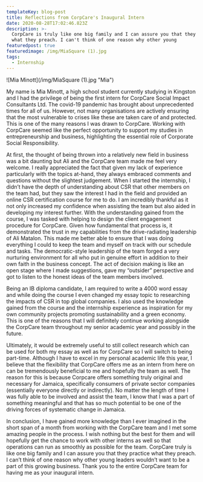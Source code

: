 ```yaml
---
templateKey: blog-post
title: Reflections from CorpCare's Inaugural Intern
date: 2020-08-28T17:02:46.823Z
description: >-
  CorpCare is truly like one big family and I can assure you that they practice
  what they preach. I can't think of one reason why other young 
featuredpost: true
featuredimage: /img/MiaSquare (1).jpg
tags:
  - Internship
---
```

![Mia Minott](/img/MiaSquare (1).jpg "Mia")

My name is Mia Minott, a high school student currently studying in Kingston and I had the privilege of being the first intern for CorpCare Social Impact Consultants Ltd. The covid-19 pandemic has brought about unprecedented times for all of us. However, not many organisations are actively ensuring that the most vulnerable to crises like these are taken care of and protected. This is one of the many reasons I was drawn to CorpCare. Working with CorpCare seemed like the perfect opportunity to support my studies in entrepreneurship and business, highlighting the essential role of Corporate Social Responsibility.

At first, the thought of being thrown into a relatively new field in business was a bit daunting but Ali and the CorpCare team made me feel very welcome. I really appreciated the fact that given my lack of experience particularly with the topics at-hand, they always embraced comments and questions without the slightest judgement. When I started the internship, I didn’t have the depth of understanding about CSR that other members on the team had, but they saw the interest I had in the field and provided an online CSR certification course for me to do. I am incredibly thankful as it not only increased my confidence when assisting the team but also aided in developing my interest further. With the understanding gained from the course, I was tasked with helping to design the client engagement procedure for CorpCare. Given how fundamental that process is, it demonstrated the trust in my capabilities from the drive-radiating leadership of Ali Matalon. This made me better able to ensure that I was doing everything I could to keep the team and myself on track with our schedule and tasks. The democratic-style leadership of the team forged a very nurturing environment for all who put in genuine effort in addition to their own faith in the business concept. The act of decision making is like an open stage where I made suggestions, gave my “outsider” perspective and got to listen to the honest ideas of the team members involved.

Being an IB diploma candidate, I am required to write a 4000 word essay and while doing the course I even changed my essay topic to researching the impacts of CSR in top global companies. I also used the knowledge gained from the course and the internship experience as inspiration for my own community projects promoting sustainability and a green economy. This is one of the reasons that I will definitely continue working alongside the CorpCare team throughout my senior academic year and possibly in the future.

Ultimately, it would be extremely useful to still collect research which can be used for both my essay as well as for CorpCare so I will switch to being part-time. Although I have to excel in my personal academic life this year, I believe that the flexibility that CorpCare offers me as an intern from here on can be tremendously beneficial to me and hopefully the team as well. The reason for this is because Corpcare offers something truly original and necessary for Jamaica, specifically consumers of private sector companies (essentially everyone directly or indirectly). No matter the length of time I was fully able to be involved and assist the team, I know that I was a part of something meaningful and that has so much potential to be one of the driving forces of systematic change in Jamaica.

In conclusion, I have gained more knowledge than I ever imagined in the short span of a month from working with the CorpCare team and I met some amazing people in the process. I wish nothing but the best for them and will hopefully get the chance to work with other interns as well so that operations can run as smoothly as possible for the team. CorpCare truly is like one big family and I can assure you that they practice what they preach. I can’t think of one reason why other young leaders wouldn’t want to be a part of this growing business. Thank you to the entire CorpCare team for having me as your inaugural intern.
